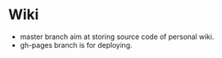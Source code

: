 # Wiki
- master branch aim at storing source code of personal wiki.
- gh-pages branch is for deploying.
